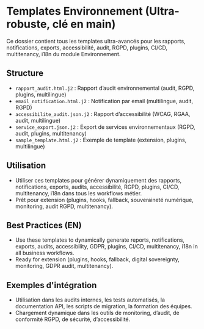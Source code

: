 # Templates Environnement (Ultra-robuste, clé en main)

Ce dossier contient tous les templates ultra-avancés pour les rapports, notifications, exports, accessibilité, audit, RGPD, plugins, CI/CD, multitenancy, i18n du module Environnement.

## Structure
- `rapport_audit.html.j2` : Rapport d’audit environnemental (audit, RGPD, plugins, multilingue)
- `email_notification.html.j2` : Notification par email (multilingue, audit, RGPD)
- `accessibilite_audit.json.j2` : Rapport d’accessibilité (WCAG, RGAA, audit, multilingue)
- `service_export.json.j2` : Export de services environnementaux (RGPD, audit, plugins, multitenancy)
- `sample_template.html.j2` : Exemple de template (extension, plugins, multilingue)

## Utilisation
- Utiliser ces templates pour générer dynamiquement des rapports, notifications, exports, audits, accessibilité, RGPD, plugins, CI/CD, multitenancy, i18n dans tous les workflows métier.
- Prêt pour extension (plugins, hooks, fallback, souveraineté numérique, monitoring, audit RGPD, multitenancy).

## Best Practices (EN)
- Use these templates to dynamically generate reports, notifications, exports, audits, accessibility, GDPR, plugins, CI/CD, multitenancy, i18n in all business workflows.
- Ready for extension (plugins, hooks, fallback, digital sovereignty, monitoring, GDPR audit, multitenancy).

## Exemples d'intégration
- Utilisation dans les audits internes, les tests automatisés, la documentation API, les scripts de migration, la formation des équipes.
- Chargement dynamique dans les outils de monitoring, d’audit, de conformité RGPD, de sécurité, d’accessibilité.
